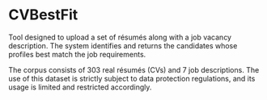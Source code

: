 # CVBestFit
Tool designed to upload a set of résumés along with a job vacancy description. The system identifies and returns the candidates whose profiles best match the job requirements.

The corpus consists of 303 real résumés (CVs) and 7 job descriptions. The use of this dataset is strictly subject to data protection regulations, and its usage is limited and restricted accordingly.
